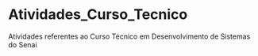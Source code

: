 # Atividades_Curso_Tecnico
Atividades referentes ao Curso Técnico em Desenvolvimento de Sistemas do Senai
